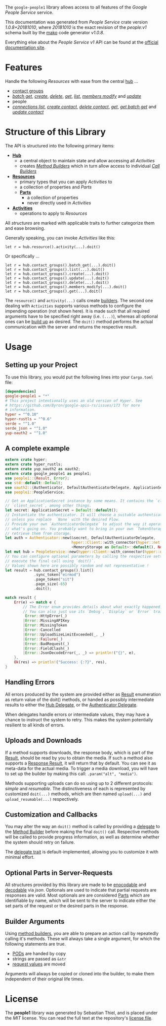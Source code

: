 <!---
DO NOT EDIT !
This file was generated automatically from 'src/mako/api/README.md.mako'
DO NOT EDIT !
-->
The `google-people1` library allows access to all features of the *Google People Service* service.

This documentation was generated from *People Service* crate version *1.0.8+20181010*, where *20181010* is the exact revision of the *people:v1* schema built by the [mako](http://www.makotemplates.org/) code generator *v1.0.8*.

Everything else about the *People Service* *v1* API can be found at the
[official documentation site](https://developers.google.com/people/).
# Features

Handle the following *Resources* with ease from the central [hub](https://docs.rs/google-people1/1.0.8+20181010/google_people1/struct.PeopleService.html) ... 

* [contact groups](https://docs.rs/google-people1/1.0.8+20181010/google_people1/struct.ContactGroup.html)
 * [*batch get*](https://docs.rs/google-people1/1.0.8+20181010/google_people1/struct.ContactGroupBatchGetCall.html), [*create*](https://docs.rs/google-people1/1.0.8+20181010/google_people1/struct.ContactGroupCreateCall.html), [*delete*](https://docs.rs/google-people1/1.0.8+20181010/google_people1/struct.ContactGroupDeleteCall.html), [*get*](https://docs.rs/google-people1/1.0.8+20181010/google_people1/struct.ContactGroupGetCall.html), [*list*](https://docs.rs/google-people1/1.0.8+20181010/google_people1/struct.ContactGroupListCall.html), [*members modify*](https://docs.rs/google-people1/1.0.8+20181010/google_people1/struct.ContactGroupMemberModifyCall.html) and [*update*](https://docs.rs/google-people1/1.0.8+20181010/google_people1/struct.ContactGroupUpdateCall.html)
* people
 * [*connections list*](https://docs.rs/google-people1/1.0.8+20181010/google_people1/struct.PeopleConnectionListCall.html), [*create contact*](https://docs.rs/google-people1/1.0.8+20181010/google_people1/struct.PeopleCreateContactCall.html), [*delete contact*](https://docs.rs/google-people1/1.0.8+20181010/google_people1/struct.PeopleDeleteContactCall.html), [*get*](https://docs.rs/google-people1/1.0.8+20181010/google_people1/struct.PeopleGetCall.html), [*get batch get*](https://docs.rs/google-people1/1.0.8+20181010/google_people1/struct.PeopleGetBatchGetCall.html) and [*update contact*](https://docs.rs/google-people1/1.0.8+20181010/google_people1/struct.PeopleUpdateContactCall.html)




# Structure of this Library

The API is structured into the following primary items:

* **[Hub](https://docs.rs/google-people1/1.0.8+20181010/google_people1/struct.PeopleService.html)**
    * a central object to maintain state and allow accessing all *Activities*
    * creates [*Method Builders*](https://docs.rs/google-people1/1.0.8+20181010/google_people1/trait.MethodsBuilder.html) which in turn
      allow access to individual [*Call Builders*](https://docs.rs/google-people1/1.0.8+20181010/google_people1/trait.CallBuilder.html)
* **[Resources](https://docs.rs/google-people1/1.0.8+20181010/google_people1/trait.Resource.html)**
    * primary types that you can apply *Activities* to
    * a collection of properties and *Parts*
    * **[Parts](https://docs.rs/google-people1/1.0.8+20181010/google_people1/trait.Part.html)**
        * a collection of properties
        * never directly used in *Activities*
* **[Activities](https://docs.rs/google-people1/1.0.8+20181010/google_people1/trait.CallBuilder.html)**
    * operations to apply to *Resources*

All *structures* are marked with applicable traits to further categorize them and ease browsing.

Generally speaking, you can invoke *Activities* like this:

```Rust,ignore
let r = hub.resource().activity(...).doit()
```

Or specifically ...

```ignore
let r = hub.contact_groups().batch_get(...).doit()
let r = hub.contact_groups().list(...).doit()
let r = hub.contact_groups().create(...).doit()
let r = hub.contact_groups().update(...).doit()
let r = hub.contact_groups().delete(...).doit()
let r = hub.contact_groups().members_modify(...).doit()
let r = hub.contact_groups().get(...).doit()
```

The `resource()` and `activity(...)` calls create [builders][builder-pattern]. The second one dealing with `Activities` 
supports various methods to configure the impending operation (not shown here). It is made such that all required arguments have to be 
specified right away (i.e. `(...)`), whereas all optional ones can be [build up][builder-pattern] as desired.
The `doit()` method performs the actual communication with the server and returns the respective result.

# Usage

## Setting up your Project

To use this library, you would put the following lines into your `Cargo.toml` file:

```toml
[dependencies]
google-people1 = "*"
# This project intentionally uses an old version of Hyper. See
# https://github.com/Byron/google-apis-rs/issues/173 for more
# information.
hyper = "^0.10"
hyper-rustls = "^0.6"
serde = "^1.0"
serde_json = "^1.0"
yup-oauth2 = "^1.0"
```

## A complete example

```Rust
extern crate hyper;
extern crate hyper_rustls;
extern crate yup_oauth2 as oauth2;
extern crate google_people1 as people1;
use people1::{Result, Error};
use std::default::Default;
use oauth2::{Authenticator, DefaultAuthenticatorDelegate, ApplicationSecret, MemoryStorage};
use people1::PeopleService;

// Get an ApplicationSecret instance by some means. It contains the `client_id` and 
// `client_secret`, among other things.
let secret: ApplicationSecret = Default::default();
// Instantiate the authenticator. It will choose a suitable authentication flow for you, 
// unless you replace  `None` with the desired Flow.
// Provide your own `AuthenticatorDelegate` to adjust the way it operates and get feedback about 
// what's going on. You probably want to bring in your own `TokenStorage` to persist tokens and
// retrieve them from storage.
let auth = Authenticator::new(&secret, DefaultAuthenticatorDelegate,
                              hyper::Client::with_connector(hyper::net::HttpsConnector::new(hyper_rustls::TlsClient::new())),
                              <MemoryStorage as Default>::default(), None);
let mut hub = PeopleService::new(hyper::Client::with_connector(hyper::net::HttpsConnector::new(hyper_rustls::TlsClient::new())), auth);
// You can configure optional parameters by calling the respective setters at will, and
// execute the final call using `doit()`.
// Values shown here are possibly random and not representative !
let result = hub.contact_groups().list()
             .sync_token("eirmod")
             .page_token("sit")
             .page_size(-65)
             .doit();

match result {
    Err(e) => match e {
        // The Error enum provides details about what exactly happened.
        // You can also just use its `Debug`, `Display` or `Error` traits
         Error::HttpError(_)
        |Error::MissingAPIKey
        |Error::MissingToken
        |Error::Cancelled
        |Error::UploadSizeLimitExceeded(_, _)
        |Error::Failure(_)
        |Error::BadRequest(_)
        |Error::FieldClash(_)
        |Error::JsonDecodeError(_, _) => println!("{}", e),
    },
    Ok(res) => println!("Success: {:?}", res),
}

```
## Handling Errors

All errors produced by the system are provided either as [Result](https://docs.rs/google-people1/1.0.8+20181010/google_people1/enum.Result.html) enumeration as return value of 
the doit() methods, or handed as possibly intermediate results to either the 
[Hub Delegate](https://docs.rs/google-people1/1.0.8+20181010/google_people1/trait.Delegate.html), or the [Authenticator Delegate](https://docs.rs/yup-oauth2/*/yup_oauth2/trait.AuthenticatorDelegate.html).

When delegates handle errors or intermediate values, they may have a chance to instruct the system to retry. This 
makes the system potentially resilient to all kinds of errors.

## Uploads and Downloads
If a method supports downloads, the response body, which is part of the [Result](https://docs.rs/google-people1/1.0.8+20181010/google_people1/enum.Result.html), should be
read by you to obtain the media.
If such a method also supports a [Response Result](https://docs.rs/google-people1/1.0.8+20181010/google_people1/trait.ResponseResult.html), it will return that by default.
You can see it as meta-data for the actual media. To trigger a media download, you will have to set up the builder by making
this call: `.param("alt", "media")`.

Methods supporting uploads can do so using up to 2 different protocols: 
*simple* and *resumable*. The distinctiveness of each is represented by customized 
`doit(...)` methods, which are then named `upload(...)` and `upload_resumable(...)` respectively.

## Customization and Callbacks

You may alter the way an `doit()` method is called by providing a [delegate](https://docs.rs/google-people1/1.0.8+20181010/google_people1/trait.Delegate.html) to the 
[Method Builder](https://docs.rs/google-people1/1.0.8+20181010/google_people1/trait.CallBuilder.html) before making the final `doit()` call. 
Respective methods will be called to provide progress information, as well as determine whether the system should 
retry on failure.

The [delegate trait](https://docs.rs/google-people1/1.0.8+20181010/google_people1/trait.Delegate.html) is default-implemented, allowing you to customize it with minimal effort.

## Optional Parts in Server-Requests

All structures provided by this library are made to be [enocodable](https://docs.rs/google-people1/1.0.8+20181010/google_people1/trait.RequestValue.html) and 
[decodable](https://docs.rs/google-people1/1.0.8+20181010/google_people1/trait.ResponseResult.html) via *json*. Optionals are used to indicate that partial requests are responses 
are valid.
Most optionals are are considered [Parts](https://docs.rs/google-people1/1.0.8+20181010/google_people1/trait.Part.html) which are identifiable by name, which will be sent to 
the server to indicate either the set parts of the request or the desired parts in the response.

## Builder Arguments

Using [method builders](https://docs.rs/google-people1/1.0.8+20181010/google_people1/trait.CallBuilder.html), you are able to prepare an action call by repeatedly calling it's methods.
These will always take a single argument, for which the following statements are true.

* [PODs][wiki-pod] are handed by copy
* strings are passed as `&str`
* [request values](https://docs.rs/google-people1/1.0.8+20181010/google_people1/trait.RequestValue.html) are moved

Arguments will always be copied or cloned into the builder, to make them independent of their original life times.

[wiki-pod]: http://en.wikipedia.org/wiki/Plain_old_data_structure
[builder-pattern]: http://en.wikipedia.org/wiki/Builder_pattern
[google-go-api]: https://github.com/google/google-api-go-client

# License
The **people1** library was generated by Sebastian Thiel, and is placed 
under the *MIT* license.
You can read the full text at the repository's [license file][repo-license].

[repo-license]: https://github.com/Byron/google-apis-rsblob/master/LICENSE.md

